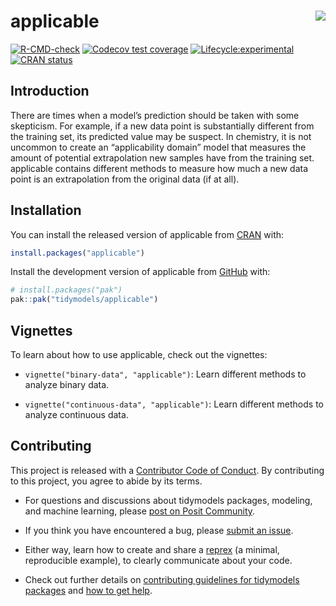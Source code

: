 
<!-- README.md is generated from README.Rmd. Please edit that file -->

# applicable <img src="man/figures/logo.png" align="right"/>

<!-- badges: start -->

[![R-CMD-check](https://github.com/tidymodels/applicable/actions/workflows/R-CMD-check.yaml/badge.svg)](https://github.com/tidymodels/applicable/actions/workflows/R-CMD-check.yaml)
[![Codecov test
coverage](https://codecov.io/gh/tidymodels/applicable/branch/main/graph/badge.svg)](https://app.codecov.io/gh/tidymodels/applicable?branch=main)
[![Lifecycle:experimental](https://img.shields.io/badge/lifecycle-experimental-orange.svg)](https://lifecycle.r-lib.org/articles/stages.html)
[![CRAN
status](https://www.r-pkg.org/badges/version/applicable)](https://cran.r-project.org/package=applicable)
<!-- badges: end -->

## Introduction

There are times when a model’s prediction should be taken with some
skepticism. For example, if a new data point is substantially different
from the training set, its predicted value may be suspect. In chemistry,
it is not uncommon to create an “applicability domain” model that
measures the amount of potential extrapolation new samples have from the
training set. applicable contains different methods to measure how much
a new data point is an extrapolation from the original data (if at all).

## Installation

You can install the released version of applicable from
[CRAN](https://CRAN.R-project.org) with:

``` r
install.packages("applicable")
```

Install the development version of applicable from
[GitHub](https://github.com/) with:

``` r
# install.packages("pak")
pak::pak("tidymodels/applicable")
```

## Vignettes

To learn about how to use applicable, check out the vignettes:

- `vignette("binary-data", "applicable")`: Learn different methods to
  analyze binary data.

- `vignette("continuous-data", "applicable")`: Learn different methods
  to analyze continuous data.

## Contributing

This project is released with a [Contributor Code of
Conduct](https://contributor-covenant.org/version/2/0/CODE_OF_CONDUCT.html).
By contributing to this project, you agree to abide by its terms.

- For questions and discussions about tidymodels packages, modeling, and
  machine learning, please [post on Posit
  Community](https://community.rstudio.com/new-topic?category_id=15&tags=tidymodels,question).

- If you think you have encountered a bug, please [submit an
  issue](https://github.com/tidymodels/applicable/issues).

- Either way, learn how to create and share a
  [reprex](https://reprex.tidyverse.org/articles/articles/learn-reprex.html)
  (a minimal, reproducible example), to clearly communicate about your
  code.

- Check out further details on [contributing guidelines for tidymodels
  packages](https://www.tidymodels.org/contribute/) and [how to get
  help](https://www.tidymodels.org/help/).
